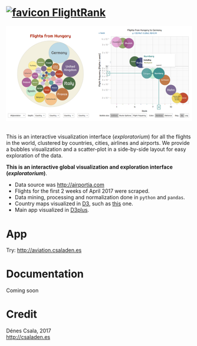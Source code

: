 [<img src="favicon.ico" alt="favicon" height=24 width=24 />  FlightRank](http://aviation.csaladen.es/)
======
[![FlightRank](snapshot.png "FlightRank")](http://aviation.csaladen.es/)  
  
This is an interactive visualization interface (_exploratorium_) for all the flights in the world, clustered by countries, cities, airlines and airports. We provide a bubbles visualization and a scatter-plot in a side-by-side layout for easy exploration of the data.
  
__This is an interactive global visualization and exploration interface (_exploratorium_)__.  
    
- Data source was http://airportia.com
- Flights for the first 2 weeks of April 2017 were scraped.
- Data mining, processing and normalization done in `python` and `pandas`.
- Country maps visualized in [D3](http:/d3js.org), such as [this](blog.csaladen.es/airports/ae/) one.
- Main app visualized in [D3plus](http://d3plus.org).

# App
Try: http://aviation.csaladen.es  

# Documentation 
Coming soon
   
# Credit
Dénes Csala, 2017  
http://csaladen.es
